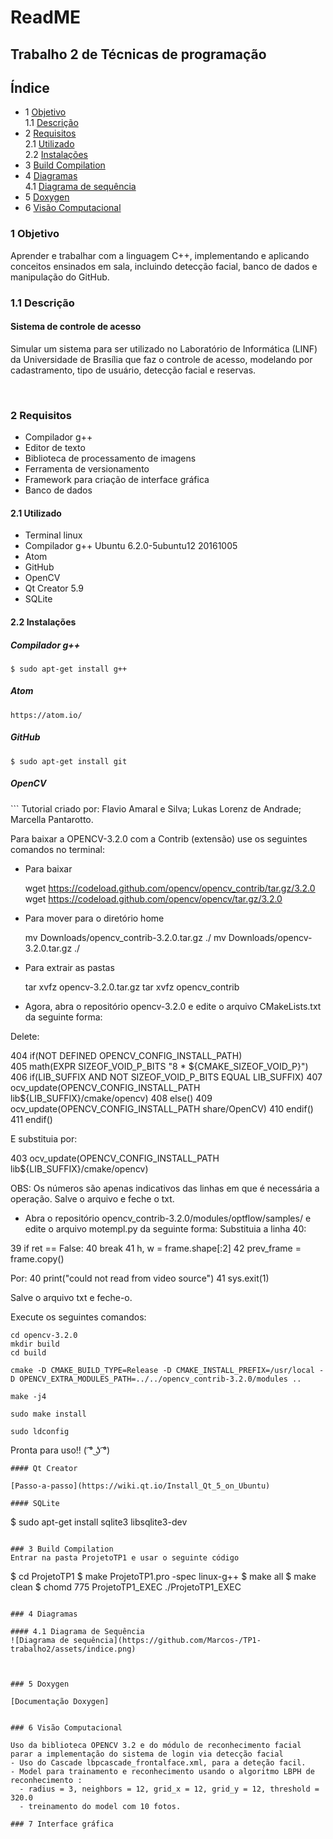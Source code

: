 # ReadME

## Trabalho 2 de Técnicas de programação


## Índice
   * 1 [Objetivo](#1-objetivo)<br />
   <t>1.1 [Descrição](#11-descrição)<br />
   * 2 [Requisitos](#2-requisitos)<br />
   <t>2.1 [Utilizado](#21-utilizado)<br />
   <t>2.2 [Instalações](#22-instalações)<br />
   * 3 [Build Compilation](#3-build-compilation)<br />
   * 4 [Diagramas](#4-diagramas)<br />
   <t> 4.1 [Diagrama de sequência](#41-diagrama-de-sequência)
   * 5 [Doxygen](#5-doxygen)
   * 6 [Visão Computacional](#6-visão-computacional)

### 1 Objetivo
 <p>
 Aprender e trabalhar com a linguagem C++, implementando e aplicando conceitos ensinados em sala, incluindo detecção facial, banco de dados e manipulação do GitHub.
 </p>

### 1.1 Descrição
#### Sistema de controle de acesso
<p>
Simular um sistema para ser utilizado no Laboratório de Informática (LINF) da Universidade de Brasília que faz o controle de acesso, modelando por cadastramento, tipo de usuário, detecção facial e reservas.
</p><br />

### 2 Requisitos

 * Compilador g++
 * Editor de texto
 * Biblioteca de processamento de imagens
 * Ferramenta de versionamento
 * Framework para criação de interface gráfica
 * Banco de dados

 #### 2.1 Utilizado

 * Terminal linux
 * Compilador g++ Ubuntu 6.2.0-5ubuntu12 20161005
 * Atom
 * GitHub
 * OpenCV
 * Qt Creator 5.9
 * SQLite

 #### 2.2 Instalações

 ##### Compilador g++

```
$ sudo apt-get install g++
```

##### Atom

```
https://atom.io/
```

##### GitHub

```
$ sudo apt-get install git
```
##### OpenCV
<p>
```
Tutorial criado por: Flavio Amaral e Silva; Lukas Lorenz de Andrade; Marcella Pantarotto.

Para baixar a OPENCV-3.2.0 com a Contrib (extensão) use os seguintes comandos no terminal:
- Para baixar

	wget https://codeload.github.com/opencv/opencv_contrib/tar.gz/3.2.0
	wget https://codeload.github.com/opencv/opencv/tar.gz/3.2.0

- Para mover para o diretório home

	mv Downloads/opencv_contrib-3.2.0.tar.gz ./
	mv Downloads/opencv-3.2.0.tar.gz ./

- Para extrair as pastas

	tar xvfz opencv-3.2.0.tar.gz
	tar xvfz opencv_contrib

- Agora, abra o repositório opencv-3.2.0 e edite o arquivo CMakeLists.txt da seguinte forma:

Delete:

404	    if(NOT DEFINED OPENCV_CONFIG_INSTALL_PATH)		
405	      math(EXPR SIZEOF_VOID_P_BITS "8 * ${CMAKE_SIZEOF_VOID_P}")
406	      if(LIB_SUFFIX AND NOT SIZEOF_VOID_P_BITS EQUAL LIB_SUFFIX)
407	        ocv_update(OPENCV_CONFIG_INSTALL_PATH lib${LIB_SUFFIX}/cmake/opencv)
408	      else()
409	        ocv_update(OPENCV_CONFIG_INSTALL_PATH share/OpenCV)
410	      endif()
411	    endif()

E substituia por:

403	    ocv_update(OPENCV_CONFIG_INSTALL_PATH lib${LIB_SUFFIX}/cmake/opencv)

OBS: Os números são apenas indicativos das linhas em que é necessária a operação.
Salve o arquivo e feche o txt.

- Abra o repositório opencv_contrib-3.2.0/modules/optflow/samples/ e edite o arquivo motempl.py da seguinte forma:
Substituia a linha 40:

39	    if ret == False:
40	        break
41	    h, w = frame.shape[:2]
42	    prev_frame = frame.copy()

Por:
40	        print("could not read from video source")
41	        sys.exit(1)

Salve o arquivo txt e feche-o.

Execute os seguintes comandos:

	cd opencv-3.2.0
	mkdir build
	cd build

	cmake -D CMAKE_BUILD_TYPE=Release -D CMAKE_INSTALL_PREFIX=/usr/local -D OPENCV_EXTRA_MODULES_PATH=../../opencv_contrib-3.2.0/modules ..

	make -j4

	sudo make install

	sudo ldconfig

Pronta para uso!! ( ͡° ͜ʖ ͡°)
```
#### Qt Creator

[Passo-a-passo](https://wiki.qt.io/Install_Qt_5_on_Ubuntu)

#### SQLite

```
$ sudo apt-get install sqlite3 libsqlite3-dev
```

### 3 Build Compilation
Entrar na pasta ProjetoTP1 e usar o seguinte código
```
$ cd ProjetoTP1
$ make ProjetoTP1.pro -spec linux-g++
$ make all
$ make clean
$ chomd 775 ProjetoTP1_EXEC
./ProjetoTP1_EXEC
```

### 4 Diagramas

#### 4.1 Diagrama de Sequência
![Diagrama de sequência](https://github.com/Marcos-/TP1-trabalho2/assets/indice.png)



### 5 Doxygen

[Documentação Doxygen]


### 6 Visão Computacional

Uso da biblioteca OPENCV 3.2 e do módulo de reconhecimento facial parar a implementação do sistema de login via detecção facial
- Uso do Cascade lbpcascade_frontalface.xml, para a deteção facil.
- Model para trainamento e reconhecimento usando o algoritmo LBPH de reconhecimento :
  - radius = 3, neighbors = 12, grid_x = 12, grid_y = 12, threshold = 320.0
  - treinamento do model com 10 fotos.

### 7 Interface gráfica
